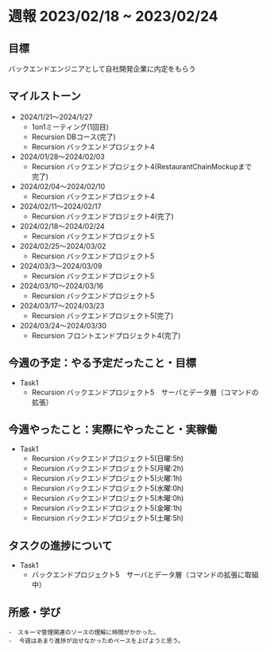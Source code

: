 # 週報 2023/02/18 ~ 2023/02/24

## 目標
バックエンドエンジニアとして自社開発企業に内定をもらう

## マイルストーン
- 2024/1/21〜2024/1/27
    - 1on1ミーティング(1回目)
    - Recursion DBコース(完了)
    - Recursion バックエンドプロジェクト4
- 2024/01/28〜2024/02/03
    - Recursion バックエンドプロジェクト4(RestaurantChainMockupまで完了)
- 2024/02/04〜2024/02/10
    - Recursion バックエンドプロジェクト4
- 2024/02/11〜2024/02/17
    - Recursion バックエンドプロジェクト4(完了)
- 2024/02/18〜2024/02/24
    - Recursion バックエンドプロジェクト5
- 2024/02/25〜2024/03/02
    - Recursion バックエンドプロジェクト5
- 2024/03/3〜2024/03/09
    - Recursion バックエンドプロジェクト5
- 2024/03/10〜2024/03/16
    - Recursion バックエンドプロジェクト5
- 2024/03/17〜2024/03/23
    - Recursion バックエンドプロジェクト5(完了)
- 2024/03/24〜2024/03/30
    - Recursion フロントエンドプロジェクト4(完了)
## 今週の予定：やる予定だったこと・目標
- Task1
    - Recursion バックエンドプロジェクト5　サーバとデータ層（コマンドの拡張）


## 今週やったこと：実際にやったこと・実稼働
- Task1
    - Recursion バックエンドプロジェクト5(日曜:5h)
    - Recursion バックエンドプロジェクト5(月曜:2h)
    - Recursion バックエンドプロジェクト5(火曜:1h)
    - Recursion バックエンドプロジェクト5(水曜:0h)
    - Recursion バックエンドプロジェクト5(木曜:0h)
    - Recursion バックエンドプロジェクト5(金曜:1h)
    - Recursion バックエンドプロジェクト5(土曜:5h)

## タスクの進捗について
- Task1
    - バックエンドプロジェクト5　サーバとデータ層（コマンドの拡張に取組中）
## 所感・学び
    -　スキーマ管理関連のソースの理解に時間がかかった。
    -  今週はあまり進捗が出せなかっためペースを上げようと思う。


